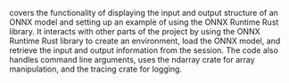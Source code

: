 covers the functionality of displaying the input and output structure of an ONNX model and setting up an example of using the ONNX Runtime Rust library. It interacts with other parts of the project by using the ONNX Runtime Rust library to create an environment, load the ONNX model, and retrieve the input and output information from the session. The code also handles command line arguments, uses the ndarray crate for array manipulation, and the tracing crate for logging.